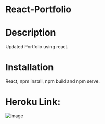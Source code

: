# React-Portfolio

# Description
Updated Portfolio using react.

# Installation 
React, npm install, npm build and npm serve.

# Heroku Link:

![image](https://user-images.githubusercontent.com/63617922/89223713-47413f80-d5a5-11ea-93af-4bc8b1f66266.png)


